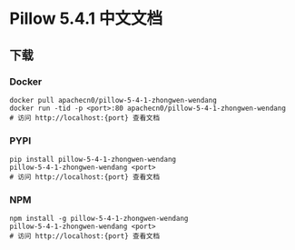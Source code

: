# Pillow 5.4.1 中文文档

## 下载

### Docker

```
docker pull apachecn0/pillow-5-4-1-zhongwen-wendang
docker run -tid -p <port>:80 apachecn0/pillow-5-4-1-zhongwen-wendang
# 访问 http://localhost:{port} 查看文档
```

### PYPI

```
pip install pillow-5-4-1-zhongwen-wendang
pillow-5-4-1-zhongwen-wendang <port>
# 访问 http://localhost:{port} 查看文档
```

### NPM

```
npm install -g pillow-5-4-1-zhongwen-wendang
pillow-5-4-1-zhongwen-wendang <port>
# 访问 http://localhost:{port} 查看文档
```